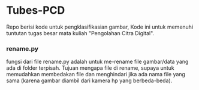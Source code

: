 # Tubes-PCD
Repo berisi kode untuk pengklasifikasian gambar, Kode ini untuk memenuhi tuntutan tugas besar mata kuliah "Pengolahan Citra Digital".

### rename.py
fungsi dari file rename.py adalah untuk me-rename file gambar/data yang ada di folder terpisah. Tujuan mengapa file di rename, supaya untuk memudahkan membedakan file dan menghindari jika ada nama file yang sama (karena gambar diambil dari kamera hp yang berbeda-beda).
